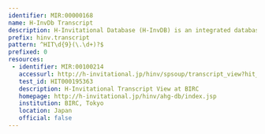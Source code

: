 ```yaml
---
identifier: MIR:00000168
name: H-InvDb Transcript
description: H-Invitational Database (H-InvDB) is an integrated database of human genes and transcripts. It provides curated annotations of human genes and transcripts including gene structures, alternative splicing isoforms, non-coding functional RNAs, protein functions, functional domains, sub-cellular localizations, metabolic pathways, protein 3D structure, genetic polymorphisms (SNPs, indels and microsatellite repeats), relation with diseases, gene expression profiling, molecular evolutionary features, protein-protein interactions (PPIs) and gene families/groups. This datatype provides access to the 'Transcript' view.
prefix: hinv.transcript
pattern: ^HIT\d{9}(\.\d+)?$
prefixed: 0
resources:
 - identifier: MIR:00100214
   accessurl: http://h-invitational.jp/hinv/spsoup/transcript_view?hit_id=${id}
   test_id: HIT000195363
   description: H-Invitational Transcript View at BIRC
   homepage: http://h-invitational.jp/hinv/ahg-db/index.jsp
   institution: BIRC, Tokyo
   location: Japan
   official: false
---
```

